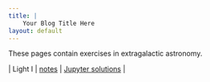 ```yaml
---
title: |
	Your Blog Title Here
layout: default
---
```


These pages contain exercises in extragalactic astronomy. 

| Light I | [notes](pdf/light-1.pdf) | [Jupyter solutions](https://nbviewer.jupyter.org/github/blanton144/exex/blob/master/docs/notebooks/light-1.ipynb) |
